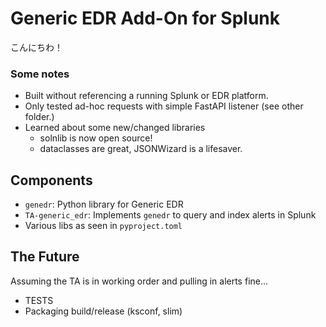 # Generic EDR Add-On for Splunk
こんにちわ！

### Some notes
* Built without referencing a running Splunk or EDR platform.
* Only tested ad-hoc requests with simple FastAPI listener (see other folder.)
* Learned about some new/changed libraries 
  * solnlib is now open source!
  * dataclasses are great, JSONWizard is a lifesaver.

## Components
* `genedr`: Python library for Generic EDR
* `TA-generic_edr`: Implements `genedr` to query and index alerts in Splunk
* Various libs as seen in `pyproject.toml`

## The Future
Assuming the TA is in working order and pulling in alerts fine...
* TESTS
* Packaging build/release (ksconf, slim)